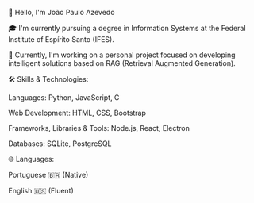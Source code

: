 👋 Hello, I'm João Paulo Azevedo

🎓 I'm currently pursuing a degree in Information Systems at the Federal Institute of Espírito Santo (IFES).

🧠 Currently, I'm working on a personal project focused on developing intelligent solutions based on RAG (Retrieval Augmented Generation).

🛠️ Skills & Technologies:

Languages: Python, JavaScript, C

Web Development: HTML, CSS, Bootstrap

Frameworks, Libraries & Tools: Node.js, React, Electron

Databases: SQLite, PostgreSQL

🌐 Languages:

Portuguese 🇧🇷 (Native)

English 🇺🇸 (Fluent)
